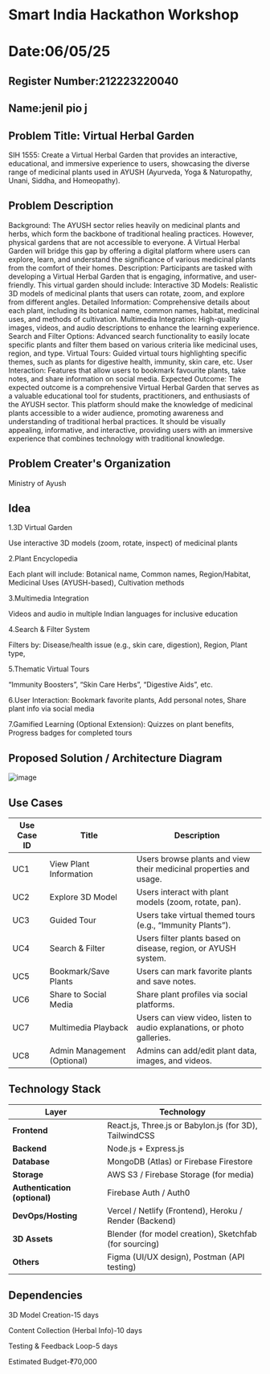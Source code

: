 # Smart India Hackathon Workshop
# Date:06/05/25
## Register Number:212223220040
## Name:jenil pio j
## Problem Title:  Virtual Herbal Garden
SIH 1555: Create a Virtual Herbal Garden that provides an interactive, educational, and immersive experience to users, showcasing the diverse range of medicinal plants used in AYUSH (Ayurveda, Yoga & Naturopathy, Unani, Siddha, and Homeopathy).
## Problem Description
Background: The AYUSH sector relies heavily on medicinal plants and herbs, which form the backbone of traditional healing practices. However, physical gardens that are not accessible to everyone. A Virtual Herbal Garden will bridge this gap by offering a digital platform where users can explore, learn, and understand the significance of various medicinal plants from the comfort of their homes. Description: Participants are tasked with developing a Virtual Herbal Garden that is engaging, informative, and user-friendly. This virtual garden should include: Interactive 3D Models: Realistic 3D models of medicinal plants that users can rotate, zoom, and explore from different angles. Detailed Information: Comprehensive details about each plant, including its botanical name, common names, habitat, medicinal uses, and methods of cultivation. Multimedia Integration: High-quality images, videos, and audio descriptions to enhance the learning experience. Search and Filter Options: Advanced search functionality to easily locate specific plants and filter them based on various criteria like medicinal uses, region, and type. Virtual Tours: Guided virtual tours highlighting specific themes, such as plants for digestive health, immunity, skin care, etc. User Interaction: Features that allow users to bookmark favourite plants, take notes, and share information on social media. Expected Outcome: The expected outcome is a comprehensive Virtual Herbal Garden that serves as a valuable educational tool for students, practitioners, and enthusiasts of the AYUSH sector. This platform should make the knowledge of medicinal plants accessible to a wider audience, promoting awareness and understanding of traditional herbal practices. It should be visually appealing, informative, and interactive, providing users with an immersive experience that combines technology with traditional knowledge.

## Problem Creater's Organization
Ministry of Ayush


## Idea
1.3D Virtual Garden

Use interactive 3D models (zoom, rotate, inspect) of medicinal plants

2.Plant Encyclopedia

Each plant will include:
Botanical name,
Common names,
Region/Habitat,
Medicinal Uses (AYUSH-based),
Cultivation methods


3.Multimedia Integration

Videos and audio in multiple Indian languages for inclusive education

4.Search & Filter System

Filters by:
Disease/health issue (e.g., skin care, digestion),
Region,
Plant type,

5.Thematic Virtual Tours

“Immunity Boosters”, “Skin Care Herbs”, “Digestive Aids”, etc.

6.User Interaction:
 Bookmark favorite plants,
 Add personal notes,
 Share plant info via social media

7.Gamified Learning (Optional Extension):
Quizzes on plant benefits,
Progress badges for completed tours

## Proposed Solution / Architecture Diagram

![image](https://github.com/user-attachments/assets/356ede28-a3e8-4331-84db-2b2b2af13d78)


## Use Cases

| Use Case ID | Title                           | Description                                                                 |
|-------------|---------------------------------|-----------------------------------------------------------------------------|
| UC1         | View Plant Information          | Users browse plants and view their medicinal properties and usage.         |
| UC2         | Explore 3D Model                | Users interact with plant models (zoom, rotate, pan).                      |
| UC3         | Guided Tour                     | Users take virtual themed tours (e.g., “Immunity Plants”).                 |
| UC4         | Search & Filter                 | Users filter plants based on disease, region, or AYUSH system.            |
| UC5         | Bookmark/Save Plants            | Users can mark favorite plants and save notes.                            |
| UC6         | Share to Social Media           | Share plant profiles via social platforms.                                |
| UC7         | Multimedia Playback             | Users can view video, listen to audio explanations, or photo galleries.   |
| UC8         | Admin Management (Optional)     | Admins can add/edit plant data, images, and videos.                       |

## Technology Stack

| Layer         | Technology                              |
|---------------|------------------------------------------|
| **Frontend**  | React.js, Three.js or Babylon.js (for 3D), TailwindCSS |
| **Backend**   | Node.js + Express.js                    |
| **Database**  | MongoDB (Atlas) or Firebase Firestore   |
| **Storage**   | AWS S3 / Firebase Storage (for media)   |
| **Authentication (optional)** | Firebase Auth / Auth0 |
| **DevOps/Hosting** | Vercel / Netlify (Frontend), Heroku / Render (Backend) |
| **3D Assets** | Blender (for model creation), Sketchfab (for sourcing) |
| **Others**    | Figma (UI/UX design), Postman (API testing) |



## Dependencies


3D Model Creation-15 days

Content Collection (Herbal Info)-10 days

Testing & Feedback Loop-5 days

Estimated Budget-₹70,000 
